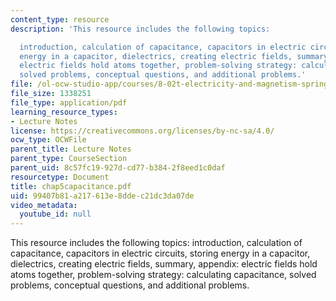 ```yaml
---
content_type: resource
description: 'This resource includes the following topics:

  introduction, calculation of capacitance, capacitors in electric circuits, storing
  energy in a capacitor, dielectrics, creating electric fields, summary, appendix:
  electric fields hold atoms together, problem-solving strategy: calculating capacitance,
  solved problems, conceptual questions, and additional problems.'
file: /ol-ocw-studio-app/courses/8-02t-electricity-and-magnetism-spring-2005/99407b81a217613e8ddec21dc3da07de_chap5capacitance.pdf
file_size: 1338251
file_type: application/pdf
learning_resource_types:
- Lecture Notes
license: https://creativecommons.org/licenses/by-nc-sa/4.0/
ocw_type: OCWFile
parent_title: Lecture Notes
parent_type: CourseSection
parent_uid: 8c57fc19-927d-cd77-b384-2f8eed1c0daf
resourcetype: Document
title: chap5capacitance.pdf
uid: 99407b81-a217-613e-8dde-c21dc3da07de
video_metadata:
  youtube_id: null
---
```

This resource includes the following topics:
introduction, calculation of capacitance, capacitors in electric circuits, storing energy in a capacitor, dielectrics, creating electric fields, summary, appendix: electric fields hold atoms together, problem-solving strategy: calculating capacitance, solved problems, conceptual questions, and additional problems.